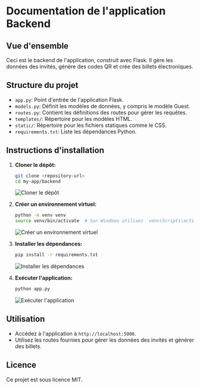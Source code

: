 # Documentation de l'application Backend

## Vue d'ensemble

Ceci est le backend de l'application, construit avec Flask. Il gère les données des invités, génère des codes QR et crée des billets électroniques.

## Structure du projet

- `app.py`: Point d'entrée de l'application Flask.
- `models.py`: Définit les modèles de données, y compris le modèle Guest.
- `routes.py`: Contient les définitions des routes pour gérer les requêtes.
- `templates/`: Répertoire pour les modèles HTML.
- `static/`: Répertoire pour les fichiers statiques comme le CSS.
- `requirements.txt`: Liste les dépendances Python.

## Instructions d'installation

1. **Cloner le dépôt:**

   ```bash
   git clone <repository-url>
   cd my-app/backend
   ```

   ![Cloner le dépôt](https://example.com/clone-repo.png)

2. **Créer un environnement virtuel:**

   ```bash
   python -m venv venv
   source venv/bin/activate  # Sur Windows utilisez `venv\Scripts\activate`
   ```

   ![Créer un environnement virtuel](https://example.com/create-venv.png)

3. **Installer les dépendances:**

   ```bash
   pip install -r requirements.txt
   ```

   ![Installer les dépendances](https://example.com/install-dependencies.png)

4. **Exécuter l'application:**

   ```bash
   python app.py
   ```

   ![Exécuter l'application](https://example.com/run-app.png)

## Utilisation

- Accédez à l'application à `http://localhost:5000`.
- Utilisez les routes fournies pour gérer les données des invités et générer des billets.

## Licence

Ce projet est sous licence MIT.
